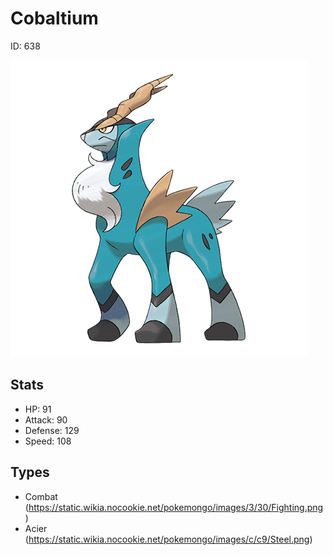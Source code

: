 # Cobaltium


ID: 638

![](https://raw.githubusercontent.com/PokeAPI/sprites/master/sprites/pokemon/other/official-artwork/638.png "Cobaltium")

## Stats


 - HP: 91
 - Attack: 90
 - Defense: 129
 - Speed: 108

## Types


 - Combat (https://static.wikia.nocookie.net/pokemongo/images/3/30/Fighting.png)
 - Acier (https://static.wikia.nocookie.net/pokemongo/images/c/c9/Steel.png)
